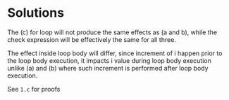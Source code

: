 # Solutions

The (c) for loop will not produce the same effects as (a and b), while the check expression will be effectively the same for all three.

The effect inside loop body will differ, since increment of i happen prior to the loop body execution, it impacts i value during loop body execution unlike (a) and (b) where such increment is performed after loop body execution.

See `1.c` for proofs
